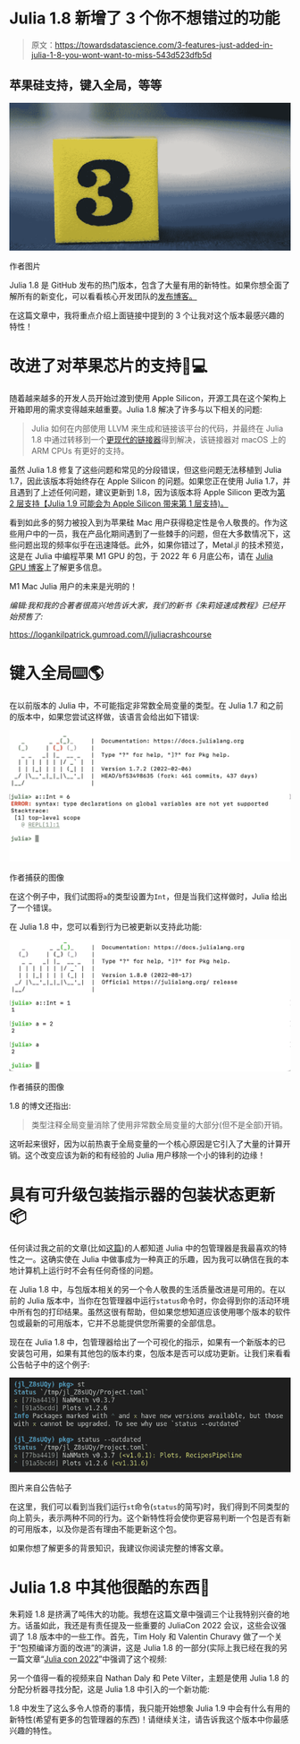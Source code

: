 # Julia 1.8 新增了 3 个你不想错过的功能

> 原文：<https://towardsdatascience.com/3-features-just-added-in-julia-1-8-you-wont-want-to-miss-543d523dfb5d>

## 苹果硅支持，键入全局，等等

![](img/657a6aff53e83ae8312a024d2ae87977.png)

作者图片

Julia 1.8 是 GitHub 发布的热门版本，包含了大量有用的新特性。如果你想全面了解所有的新变化，可以看看核心开发团队的[发布博客。](https://julialang.org/blog/2022/08/julia-1.8-highlights/)

在这篇文章中，我将重点介绍上面链接中提到的 3 个让我对这个版本最感兴趣的特性！

# 改进了对苹果芯片的支持🍎💻

随着越来越多的开发人员开始过渡到使用 Apple Silicon，开源工具在这个架构上开箱即用的需求变得越来越重要。Julia 1.8 解决了许多与以下相关的问题:

> Julia 如何在内部使用 LLVM 来生成和链接该平台的代码，并最终在 Julia 1.8 中通过转移到一个[更现代的链接器](https://github.com/JuliaLang/julia/pull/43664)得到解决，该链接器对 macOS 上的 ARM CPUs 有更好的支持。

虽然 Julia 1.8 修复了这些问题和常见的分段错误，但这些问题无法移植到 Julia 1.7，因此该版本将始终存在 Apple Silicon 的问题。如果您正在使用 Julia 1.7，并且遇到了上述任何问题，建议更新到 1.8，因为该版本将 Apple Silicon 更改为[第 2 层支持【Julia 1.9 可能会为 Apple Silicon 带来第 1 层支持)。](https://julialang.org/downloads/#supported_platforms)

看到如此多的努力被投入到为苹果硅 Mac 用户获得稳定性是令人敬畏的。作为这些用户中的一员，我在产品化期间遇到了一些棘手的问题，但在大多数情况下，这些问题出现的频率似乎在迅速降低。此外，如果你错过了，Metal.jl 的技术预览，这是在 Julia 中编程苹果 M1 GPU 的包，于 2022 年 6 月底公布，请在 [Julia GPU 博客](https://juliagpu.org/post/2022-06-24-metal/)上了解更多信息。

M1 Mac Julia 用户的未来是光明的！

*编辑:我和我的合著者很高兴地告诉大家，我们的新书《朱莉娅速成教程》已经开始预售了:*

<https://logankilpatrick.gumroad.com/l/juliacrashcourse>  

# 键入全局⌨️🌎

在以前版本的 Julia 中，不可能指定非常数全局变量的类型。在 Julia 1.7 和之前的版本中，如果您尝试这样做，该语言会给出如下错误:

![](img/a520b44d315094b6a194cccb74ff7b01.png)

作者捕获的图像

在这个例子中，我们试图将`a`的类型设置为`Int`，但是当我们这样做时，Julia 给出了一个错误。

在 Julia 1.8 中，您可以看到行为已被更新以支持此功能:

![](img/8ebf5e1b1de8c3d43a1c280ec4730312.png)

作者捕获的图像

1.8 的博文还指出:

> 类型注释全局变量消除了使用非常数全局变量的大部分(但不是全部)开销。

这听起来很好，因为以前热衷于全局变量的一个核心原因是它引入了大量的计算开销。这个改变应该为新的和有经验的 Julia 用户移除一个小的锋利的边缘！

# 具有可升级包装指示器的包装状态更新📦

任何读过我之前的文章(比如[这篇](https://blog.devgenius.io/the-most-underrated-feature-of-the-julia-programming-language-the-package-manager-652065f45a3a))的人都知道 Julia 中的包管理器是我最喜欢的特性之一。这确实使在 Julia 中做事成为一种真正的乐趣，因为我可以确信在我的本地计算机上运行时不会有任何奇怪的问题。

在 Julia 1.8 中，与包版本相关的另一个令人敬畏的生活质量改进是可用的。在以前的 Julia 版本中，当你在包管理器中运行`status`命令时，你会得到你的活动环境中所有包的打印结果。虽然这很有帮助，但如果您想知道应该使用哪个版本的软件包或最新的可用版本，它并不总能提供您所需要的全部信息。

现在在 Julia 1.8 中，包管理器给出了一个可视化的指示，如果有一个新版本的已安装包可用，如果有其他包的版本约束，包版本是否可以成功更新。让我们来看看公告帖子中的这个例子:

![](img/3095b5a4572c17c36eb42b8c613ffbcf.png)

图片来自公告帖子

在这里，我们可以看到当我们运行`st`命令(`status`的简写)时，我们得到不同类型的向上箭头，表示两种不同的行为。这个新特性将会使你更容易判断一个包是否有新的可用版本，以及你是否有理由不能更新这个包。

如果你想了解更多的背景知识，我建议你阅读完整的博客文章。

# Julia 1.8 中其他很酷的东西👀

朱莉娅 1.8 是挤满了吨伟大的功能。我想在这篇文章中强调三个让我特别兴奋的地方。话虽如此，我还是有责任提及一些重要的 JuliaCon 2022 会议，这些会议强调了 1.8 版本中的一些工作。首先，Tim Holy 和 Valentin Churavy 做了一个关于“包预编译方面的改进”的演讲，这是 Julia 1.8 的一部分(实际上我已经在我的另一篇文章“[Julia con 2022](/5-important-talks-you-might-have-missed-at-juliacon-2022-7d9601b5dfa5)”中强调了这个视频:

另一个值得一看的视频来自 Nathan Daly 和 Pete Vilter，主题是使用 Julia 1.8 的分配分析器寻找分配，这是 Julia 1.8 中引入的一个新功能:

1.8 中发生了这么多令人惊奇的事情，我只能开始想象 Julia 1.9 中会有什么有用的新特性(希望有更多的包管理器的东西)！请继续关注，请告诉我这个版本中你最感兴趣的特性。